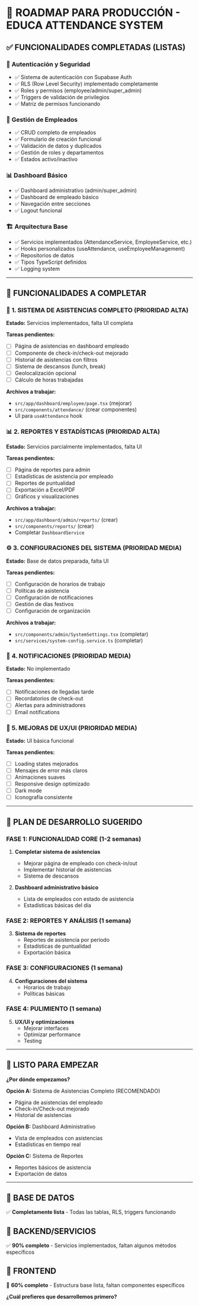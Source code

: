 # 🚀 ROADMAP PARA PRODUCCIÓN - EDUCA ATTENDANCE SYSTEM

## ✅ FUNCIONALIDADES COMPLETADAS (LISTAS)

### 🔐 **Autenticación y Seguridad**
- ✅ Sistema de autenticación con Supabase Auth
- ✅ RLS (Row Level Security) implementado completamente
- ✅ Roles y permisos (employee/admin/super_admin)
- ✅ Triggers de validación de privilegios
- ✅ Matriz de permisos funcionando

### 👥 **Gestión de Empleados**
- ✅ CRUD completo de empleados
- ✅ Formulario de creación funcional
- ✅ Validación de datos y duplicados
- ✅ Gestión de roles y departamentos
- ✅ Estados activo/inactivo

### 📊 **Dashboard Básico**
- ✅ Dashboard administrativo (admin/super_admin)
- ✅ Dashboard de empleado básico
- ✅ Navegación entre secciones
- ✅ Logout funcional

### 🏗️ **Arquitectura Base**
- ✅ Servicios implementados (AttendanceService, EmployeeService, etc.)
- ✅ Hooks personalizados (useAttendance, useEmployeeManagement)
- ✅ Repositorios de datos
- ✅ Tipos TypeScript definidos
- ✅ Logging system

---

## 🔧 FUNCIONALIDADES A COMPLETAR

### 📍 **1. SISTEMA DE ASISTENCIAS COMPLETO** (PRIORIDAD ALTA)
**Estado:** Servicios implementados, falta UI completa

**Tareas pendientes:**
- [ ] Página de asistencias en dashboard empleado
- [ ] Componente de check-in/check-out mejorado
- [ ] Historial de asistencias con filtros
- [ ] Sistema de descansos (lunch, break)
- [ ] Geolocalización opcional
- [ ] Cálculo de horas trabajadas

**Archivos a trabajar:**
- `src/app/dashboard/employee/page.tsx` (mejorar)
- `src/components/attendance/` (crear componentes)
- UI para `useAttendance` hook

### 📊 **2. REPORTES Y ESTADÍSTICAS** (PRIORIDAD ALTA)
**Estado:** Servicios parcialmente implementados, falta UI

**Tareas pendientes:**
- [ ] Página de reportes para admin
- [ ] Estadísticas de asistencia por empleado
- [ ] Reportes de puntualidad
- [ ] Exportación a Excel/PDF
- [ ] Gráficos y visualizaciones

**Archivos a trabajar:**
- `src/app/dashboard/admin/reports/` (crear)
- `src/components/reports/` (crear)
- Completar `DashboardService`

### ⚙️ **3. CONFIGURACIONES DEL SISTEMA** (PRIORIDAD MEDIA)
**Estado:** Base de datos preparada, falta UI

**Tareas pendientes:**
- [ ] Configuración de horarios de trabajo
- [ ] Políticas de asistencia
- [ ] Configuración de notificaciones
- [ ] Gestión de días festivos
- [ ] Configuración de organización

**Archivos a trabajar:**
- `src/components/admin/SystemSettings.tsx` (completar)
- `src/services/system-config.service.ts` (completar)

### 🔔 **4. NOTIFICACIONES** (PRIORIDAD MEDIA)
**Estado:** No implementado

**Tareas pendientes:**
- [ ] Notificaciones de llegadas tarde
- [ ] Recordatorios de check-out
- [ ] Alertas para administradores
- [ ] Email notifications

### 📱 **5. MEJORAS DE UX/UI** (PRIORIDAD MEDIA)
**Estado:** UI básica funcional

**Tareas pendientes:**
- [ ] Loading states mejorados
- [ ] Mensajes de error más claros
- [ ] Animaciones suaves
- [ ] Responsive design optimizado
- [ ] Dark mode
- [ ] Iconografía consistente

---

## 🎯 PLAN DE DESARROLLO SUGERIDO

### **FASE 1: FUNCIONALIDAD CORE (1-2 semanas)**
1. **Completar sistema de asistencias**
   - Mejorar página de empleado con check-in/out
   - Implementar historial de asistencias
   - Sistema de descansos

2. **Dashboard administrativo básico**
   - Lista de empleados con estado de asistencia
   - Estadísticas básicas del día

### **FASE 2: REPORTES Y ANÁLISIS (1 semana)**
3. **Sistema de reportes**
   - Reportes de asistencia por período
   - Estadísticas de puntualidad
   - Exportación básica

### **FASE 3: CONFIGURACIONES (1 semana)**
4. **Configuraciones del sistema**
   - Horarios de trabajo
   - Políticas básicas

### **FASE 4: PULIMIENTO (1 semana)**
5. **UX/UI y optimizaciones**
   - Mejorar interfaces
   - Optimizar performance
   - Testing

---

## 🚀 LISTO PARA EMPEZAR

**¿Por dónde empezamos?**

**Opción A:** Sistema de Asistencias Completo (RECOMENDADO)
- Página de asistencias del empleado
- Check-in/Check-out mejorado
- Historial de asistencias

**Opción B:** Dashboard Administrativo
- Vista de empleados con asistencias
- Estadísticas en tiempo real

**Opción C:** Sistema de Reportes
- Reportes básicos de asistencia
- Exportación de datos

---

## 💾 BASE DE DATOS
✅ **Completamente lista** - Todas las tablas, RLS, triggers funcionando

## 🔧 BACKEND/SERVICIOS  
✅ **90% completo** - Servicios implementados, faltan algunos métodos específicos

## 🎨 FRONTEND
🔄 **60% completo** - Estructura base lista, faltan componentes específicos

**¿Cuál prefieres que desarrollemos primero?**
